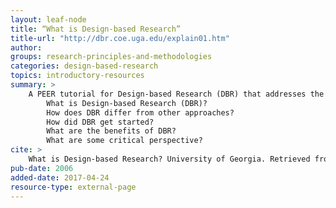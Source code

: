 ```yaml
---
layout: leaf-node
title: “What is Design-based Research”
title-url: "http://dbr.coe.uga.edu/explain01.htm"
author: 
groups: research-principles-and-methodologies
categories: design-based-research
topics: introductory-resources
summary: >
    A PEER tutorial for Design-based Research (DBR) that addresses the following questions:
        What is Design-based Research (DBR)?
        How does DBR differ from other approaches?
        How did DBR get started?
        What are the benefits of DBR?
        What are some critical perspective?
cite: >
    What is Design-based Research? University of Georgia. Retrieved from : http://dbr.coe.uga.edu/explain01.htm
pub-date: 2006
added-date: 2017-04-24
resource-type: external-page
---
```

